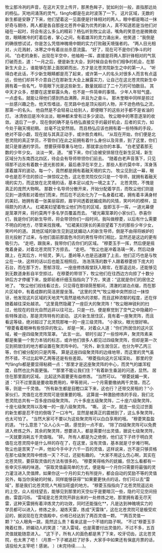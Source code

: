 牧尘那冷冽的声音，在这片天空上传开，那黑色眸子，犹如利剑一般，直指那远处的杨弘，天地间涌荡的灵气，fǎngfo都是在此时波荡了一下。
这片区域，无数的新生都是安静了下来，他们望着这一见面便是针锋相对的两人，眼中都是略过一抹好奇与期待，两人都是各自那座北苍界中最为优秀的新人，真不知道若是当他们对碰在一起时，将会有这么多么的精彩？杨弘听到牧尘此话，嘴角的笑意也是微微收敛，眼睛微冷的盯着后者，掌心之间，有着雄浑的灵力涌出来，他笑道：“我倒是的确很想试试，你是怎么凭借神魄境中期的实力打败融天境强者的。
”两人目光相对，火花溅射，冰寒之中有着丝丝杀意流露。
“好了，现在可不是你们争斗的时间。
”白老的身影，出现在半空中，他袖袍一挥，直接是将两人那针锋相对的气氛打破而去，道：“一月之后，便是新生大会，到时候自会有你们相争的机会，在那新生大会上，谁能够在那上面脱颖而出，方才是北苍灵院新生之中的第一人。
”听得白老此话，不少新生眼睛都是亮了起来，或许第一人的名头对很多人而言有点遥远，但他们却并不介意自己在那新生大会上展露实力，让自己在这北苍灵院新生中拥有着一些名气，毕竟眼下光是这些新生，数量就超过了二十万的可怕数目。
其中天才众多，想要在这里崭露头角，也不是一件简单的事情。
少年人年轻气盛。
一点虚名，就能让得他们感到热血沸腾，并且为之奋斗。
那木奎眼中同样是掠过一丝感兴趣之色，他天性嗜战，在灵路中也是顶尖般的人物，并不逊色杨弘之流，那第一的名头。
他自然是不会轻易让给别人，即便眼下的这些对手都不是省油的灯。
冰清依旧是冷冷淡淡，眼神都未曾有过多少波动。
牧尘眼中的寒意逐渐的收敛。
退后了一步，现在倒的确不是与杨弘直接交手的最好机会，后者的实力，如今处于融天境初期。
丝毫不比安然弱。
而且杨弘应该也拥有着一些特殊的手段，绝对不容小觑，现在就与其真正动手，或许胜负难料。
“从现在开始，你们便是北苍灵院的真正学员，不管你们在此之前拥有着什么身份以及背景，到了这里，你们就只是普通的学员。
想要获得尊重与地位，那就拿出你的本事。
”白老望着那无数的少年少女。
淡淡一笑，道。
“接下来，你们会被安排居住在新生区域，新生区域分为东南西北四区，待会会有导师带领你们前去。
”随着白老声音落下，只见得那不远处有着数十道光影掠来，最后悬浮在半空上，那些人影约莫中年，浑身荡漾着雄浑的波动，每一个，竟然都是拥有着融天境的实力。
牧尘见到这一幕，眼中也是忍不住的掠过一抹惊叹之色，这北苍灵院仅仅只是一个导师，就拥有着融天境的实力，而这放在北灵境的话，基本足以成为一境之主了。
北苍灵院，不愧是真正的庞然大物啊。
那数十名导师分散开来，开始分配着学员，而牧尘他们则是见到一道倩影对着他们而来，然后在不远处化为了一名身着红裙，拥有着丰满身材的美妇，她拥有着一张美丽容颜，眉宇间透着妩媚成熟的风情，笑吟吟的模样，显得颇为的诱人。
红裙美妇望着牧尘他们所在的区域，旋即玉手一挥，一道光幕便是笼罩开来，将约莫两千多名学员覆盖而去。
“被光幕笼罩的小家伙们，恭喜你们，我是你们的新生导师，将会带领你们一段时间，我叫做穆菱，以后有什么需要不明白的地方，尽管来找我噢。
”红裙美妇狭长的美目望着下方的那些少年少女，笑吟吟的道。
其他区域的新生见到这妩媚动人的新生导师，倒是不由得将嫉妒的目光投射了过来，与他们面前那面色冷厉的男性导师们相比，显然还是这边的更有吸引力。
“走吧，跟我来，我带你们去你们的区域。
”穆菱玉手一挥，然后便是摇曳着身姿，对着北苍灵院下方掠去。
“走吧。
”牧尘也是冲着洛璃一笑，然后动身跟上，在其后方，叶轻灵，笋儿，墨岭等人也是迅速跟了上去，他们正巧也是与牧尘在一块，这样的话以后也能互相照应。
浩浩荡荡的数千人跟着穆菱掠下庞大的石台，而在那下方，葱郁浮现，一座座修炼殿堂跃入眼帘，在那遥远处，还能够见到无数道身影自半空掠过。
在穆菱的带领下，牧尘他们在往西边方向掠了十数分钟后方才停缓下来，旋即前者纤细玉指指向了下方，笑道：“这就是你们的居住之地了。
”牧尘他们视线看过去，只见得在那绿荫葱郁间，清澈的湖泊点缀，而在那片区域中，有着成群的简洁房屋坐落。
“这里的灵气”牧尘眼中突然掠过一抹惊讶，他发现这片区域的天地灵气竟然是格外的浓郁，而且这种浓郁的程度，还在伴随着越往深处越浓。
“这里竟然隐藏了一座巨大的聚灵阵！”牧尘眼神锐利的扫过，他现在的目光自然远非以往可比，只是一扫，便是察觉到了空气之中隐藏的一些特殊波动，那是灵阵特有的波动。
这片新生居住区，竟有着一座聚灵阵，而且看这等级，绝对超过了北灵院那唯一的一座三级灵阵。
“小家伙，眼光很好嘛。
”穆菱看着眼神有些惊异的牧尘。
却是一笑，对着众人道：“你们所居住的这片区域，被一座四级聚灵阵笼罩。
”此言一出。
顿时引起了一些惊哗声，聚灵阵素来都是衡量一个势力本钱的标志，或许他们很多人都见过四级聚灵阵，但却是第一次见到把居住的地方都设置在聚灵阵中的。
“另外，新生居住区，也分为甲乙丙三等，你们被分配的只是丙等。
算是这座四级聚灵阵的边缘地带，而这里的灵气虽然不错，不过比起甲乙两等还是有些差距。
”穆菱指向这片区域深处。
那里的空气fǎngfo都是要显得粘稠一点：“那里才是这座聚灵阵的中心，而灵气的雄浑程度，自然也比外面更强。
”“那里不能让我们住？”有着新生垂涎的问道，显然。
居住在那里面的区域。
比起这外面要更有益修炼。
“当然可以。
”穆菱妩媚一笑，道：“只不过里面是要收取费用的，甲等房间，一个月需要缴纳两千灵值，而乙等，则是一千灵值。
”所有新生都是目瞪口呆下来，这也行？还带交房租的？“小家伙们，灵值在北苍灵院可是很重要的哦。
这算是一种激励修炼的手段，我们北苍灵院总共有一百多座四级聚灵阵。
六十多座五级聚灵阵，二十座六级聚灵阵，十座七级聚灵阵以及唯一的一座八级聚灵阵。
”嘶。
这一次，就连一些见过世面的新生都是忍不住的倒吸了一口冷气，显然是被真正的震撼到了，这么多聚灵阵，也太可怕了。
“当然大家可不要以为这些聚灵阵可以白白享用的哦。
”穆菱笑盈盈的道。
“什么意思？”众人心头一跳，感觉到一点不安。
“除了四级聚灵阵可以免费进入修炼之外，其余的聚灵阵，想要进入，都是需要付出灵值，据说七级聚灵阵，一天就要消耗五千灵值哦。
”砰。
所有人都是为之绝倒，他们这下子终于明白灵值在北苍灵院中是什么样的存在了，在这里，没有灵值，基本就是寸步难行啊。
牧尘也是苦笑了一声，他如今手中才六千一百的灵值，这样说来，岂不是只够资格在那七级聚灵阵中修炼一天？不过，还挺有趣的。
“大家不用这么伤心啊，其实在北苍灵院，要获取灵值的方法有很多的。
”穆菱笑得格外的妩媚，但怎么看都有一些幸灾乐祸的味道。
“获取灵值最简单的方式，便是每一个月你只需要将最强的灵力灌注进入灵值牌，如果你这一个月的实力有所提升，都会自动的奖励不等的灵值另外，每当你突破的时候，同样能够获得”“如果要更快点的话，你们可以去“雷域”，那是我们北苍灵院人气相当旺盛的地方。
”穆菱玉指指向了北苍灵院遥远处的上空，众人视线望去，能够见到那里的天空似乎是要暗沉一些，隐约可见空间扭曲，雷霆闪烁。
“雷域是北苍灵院开辟出来的一处修炼之地，那里拥有着无尽天雷，这种天雷拥有着淬炼灵力的功效，同时还能强化**，凡是达到神魄境实力的学员都可以进入，修炼之余，凝炼天雷，炼成“天雷珠”，这在北苍灵院可是极受欢迎的，据说现在在灵值殿中，价格已经达到了两百灵值一颗。
”“两百灵值一颗？”众人眼角一跳，竟然这么贵？看来这是一个不错的路子啊。
“不过”穆菱玉手掩着红唇，娇媚动人的笑道：“进入雷域，也是需要付出灵值的，不过不多，五百灵值就能随意进入。
”这下子，所有人的面色都是黑了下来，咬牙切齿，这北苍灵院，也太黑了吧！（月票一下子被追赶了好多，大家手中如果还有保底月票的话，请投给大主宰吧！感谢。
）(未完待续……)。
